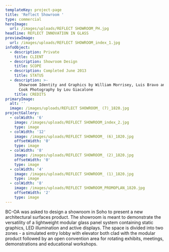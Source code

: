 ```yaml
---
templateKey: project-page
title: 'Reflect Showroom '
type: commercial
heroImage:
  url: /images/uploads/REFLECT SHOWROOM_PH.jpg
headline: REFLECT INNOVATION IN GLASS
previewImage:
  url: /images/uploads/REFLECT SHOWROOM_index_1.jpg
infoObject:
  - description: Private
    title: CLIENT
  - description: Showroom Design
    title: SCOPE
  - description: Completed June 2013
    title: STATUS
  - description: >-
      Showroom Identity and Graphics by William Morrisey, Luis Bravo and Mikal
      Cook Photography by Lou Giacalone
    title: CREDITS
primaryImage:
  alt: ''
  image: /images/uploads/REFLECT SHOWROOM_ (7)_1820.jpg
projectGallery:
  - colWidth: '6'
    image: /images/uploads/REFLECT SHOWROOM_index_2.jpg
    type: image
  - colWidth: '12'
    image: /images/uploads/REFLECT SHOWROOM_ (6)_1820.jpg
    offsetWidth: '0'
    type: image
  - colWidth: '8'
    image: /images/uploads/REFLECT SHOWROOM_ (2)_1820.jpg
    offsetWidth: '0'
    type: image
  - colWidth: '4'
    image: /images/uploads/REFLECT SHOWROOM_ (1)_1820.jpg
    type: image
  - colWidth: '8'
    image: /images/uploads/REFLECT SHOWROOM_PROMOPLAN_1820.jpg
    offsetWidth: '2'
    type: image
---
```

BC-OA was asked to design a showroom in Soho to present a new architectural surfaces product. The showroom is meant to demonstrate the versatility of a lightweight modular glass panel system containing static graphics, LED illumination and active displays. The space is divided into two zones - a simulated entry lobby with elevator both clad with the modular product followed by an open convention area for rotating exhibits, meetings, demonstrations and educational workshops.
